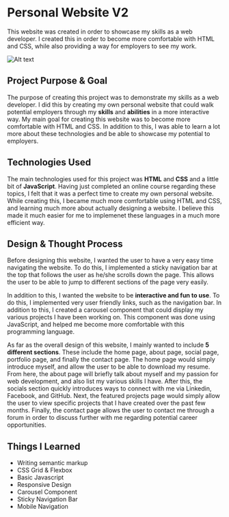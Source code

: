 # **Personal Website V2**
This website was created in order to showcase my skills as a web developer. I created this in order to become more comfortable with HTML and CSS, while also providing a way for employers to see my work.

![Alt text](https://loganmceldowney.dev//img/personal-website-full.png)

## **Project Purpose & Goal**
The purpose of creating this project was to demonstrate my skills as a web developer. I did this by creating my own personal website that could walk potential employers through my **skills** and **abilities** in a more interactive way. My main goal for creating this website was to become more comfortable with HTML and CSS. In addition to this, I was able to learn a lot more about these technologies and be able to showcase my potential to employers.

## **Technologies Used**
The main technologies used for this project was **HTML** and **CSS** and a little bit of **JavaScript**. Having just completed an online course regarding these topics, I felt that it was a perfect time to create my own personal website. While creating this, I became much more comfortable using HTML and CSS, and learning much more about actually designing a website. I believe this made it much easier for me to implemenet these languages in a much more efficient way.

## **Design & Thought Process**
Before designing this website, I wanted the user to have a very easy time navigating the website. To do this, I implemented a sticky navigation bar at the top that follows the user as he/she scrolls down the page. This allows the user to be able to jump to different sections of the page very easily.

In addition to this, I wanted the website to be **interactive and fun to use**. To do this, I implemented very user friendly links, such as the navigation bar. In addition to this, I created a carousel component that could display my various projects I have been working on. This component was done using JavaScript, and helped me become more comfortable with this programming language.

As far as the overall design of this website, I mainly wanted to include **5 different sections**. These include the home page, about page, social page, portfolio page, and finally the contact page. The home page would simply introduce myself, and allow the user to be able to download my resume. From here, the about page will briefly talk about myself and my passion for web development, and also list my various skills I have. After this, the socials section quickly introduces ways to connect with me via Linkedin, Facebook, and GitHub. Next, the featured projects page would simply allow the user to view specific projects that I have created over the past few months. Finally, the contact page allows the user to contact me through a forum in order to discuss further with me regarding potential career opportunities.

## **Things I Learned**
* Writing semantic markup
* CSS Grid & Flexbox
* Basic Javascript
* Responsive Design
* Carousel Component
* Sticky Navigation Bar
* Mobile Navigation

